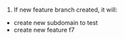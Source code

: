 1. If new feature branch created, it will:
  - create new subdomain to test
  - create new feature f7

